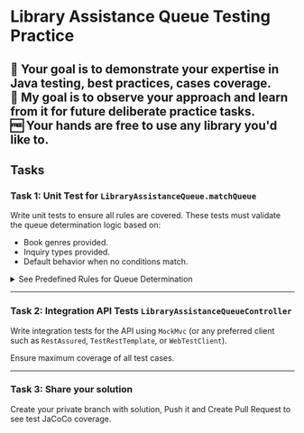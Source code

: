# Library Assistance Queue Testing Practice

🫵 Your goal is to demonstrate your expertise in Java testing, best practices, cases coverage.  
🙋 My goal is to observe your approach and learn from it for future deliberate practice tasks.  
🆓 Your hands are free to use any library you'd like to.  
---

## **Tasks**

### **Task 1: Unit Test for `LibraryAssistanceQueue.matchQueue`**
Write unit tests to ensure all rules are covered. These tests must validate the queue determination logic based on:
- Book genres provided.
- Inquiry types provided.
- Default behavior when no conditions match.
<details>
<summary>See Predefined Rules for Queue Determination</summary>
The queue determination is implemented in the method [`LibraryAssistanceQueue.matchQueue`]

The rules for determining the appropriate library assistance queue are as follows:

### **1. Fiction Assistance**
- **Book Genres**: Includes at least one of the following:
  - Fantasy
  - Science Fiction
  - Romance
- **Inquiry Type**: General inquiries (e.g., looking for recommendations, availability).

### **2. Non-Fiction Assistance**
- **Book Genres**: Includes:
  - History
- **Inquiry Type**: General inquiries (e.g., learning or research-based questions).

### **3. Kids Section Assistance**
- **Book Genres**: Includes:
  - Children
- **Inquiry Type**: General inquiries (e.g., storybooks or children's learning resources).

### **4. Rare Books Assistance**
- **Book Genres**: Includes at least one of the following:
  - Rare Books
  - Archival
- **Inquiry Type**: Rare item requests (e.g., requests for rare or archived books) or General inquiries.

### **5. Payment Assistance**
- **Book Genres**: Includes at least one of the following:
  - Fantasy
  - Romance
  - History
- **Inquiry Type**: Payment-related issues (e.g., fines, overdue charges).

### **6. General Assistance**
- **Book Genres**: Includes at least one of the following:
  - Science Fiction
  - Archival
- **Inquiry Type**: General inquiries not covered by other queues.

### **7. Default Behavior**
If none of the specific conditions are met, the system defaults to **General Assistance**.
</details>

---

### **Task 2: Integration API Tests `LibraryAssistanceQueueController`**
Write integration tests for the API using `MockMvc` (or any preferred client such as `RestAssured`, `TestRestTemplate`, or `WebTestClient`). 

Ensure maximum coverage of all test cases.

---


### **Task 3: Share your solution**
Create your private branch with solution, Push it and Create Pull Request to see test JaCoCo coverage.
